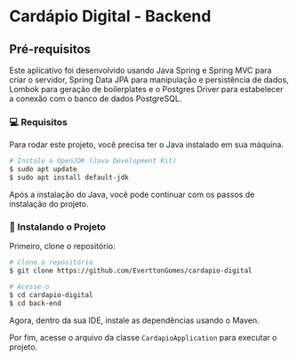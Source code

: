 # Cardápio Digital - Backend

## Pré-requisitos

Este aplicativo foi desenvolvido usando Java Spring e Spring MVC para criar o servidor, Spring Data JPA para manipulação e persistência de dados, Lombok para geração de boilerplates e o Postgres Driver para estabelecer a conexão com o banco de dados PostgreSQL.

### 💻 Requisitos

Para rodar este projeto, você precisa ter o Java instalado em sua máquina.

```bash
# Instale o OpenJDK (Java Development Kit)
$ sudo apt update
$ sudo apt install default-jdk
```

Após a instalação do Java, você pode continuar com os passos de instalação do projeto.

### 🚀 Instalando o Projeto

Primeiro, clone o repositório:

```bash
# Clone o repositório
$ git clone https://github.com/EverttonGomes/cardapio-digital

# Acesse-o
$ cd cardapio-digital
$ cd back-end
```

Agora, dentro da sua IDE, instale as dependências usando o Maven.

Por fim, acesse o arquivo da classe `CardapioApplication` para executar o projeto.